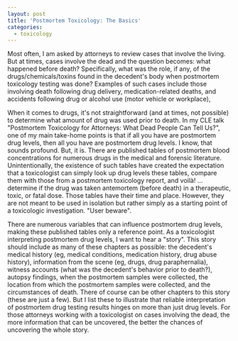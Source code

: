 ```yaml
---
layout: post
title: 'Postmortem Toxicology: The Basics'
categories:
  - toxicology
---
```


Most often, I am asked by attorneys to review cases that involve the living. But at times, cases involve the dead and the question becomes: what happened before death? Specifically, what was the role, if any, of the drugs/chemicals/toxins found in the decedent's body when postmortem toxicology testing was done? Examples of such cases include those involving death following drug delivery, medication-related deaths, and accidents following drug or alcohol use (motor vehicle or workplace),&nbsp;

When it comes to drugs, it's not straightforward (and at times, not possible) to determine what amount of drug was used prior to death. In my CLE talk "Postmortem Toxicology for Attorneys: What Dead People Can Tell Us?", one of my main take-home points is that if all you have are postmortem drug levels, then all you have are postmortem drug levels. I know, that sounds profound. But, it is. There are published tables of postmortem blood concentrations for numerous drugs in the medical and forensic literature. Unintentionally, the existence of such tables have created the expectation that a toxicologist can simply look up drug levels these tables, compare them with those from a postmortem toxicology report, and voil&agrave;! … determine if the drug was taken antemortem (before death) in a therapeutic, toxic, or fatal dose. Those tables have their time and place. However, they are not meant to be used in isolation but rather simply as a starting point of a toxicologic investigation. "User beware".

There are numerous variables that can influence postmortem drug levels, making these published tables only a reference point. As a toxicologist interpreting postmortem drug levels, I want to hear a "story". This story should include as many of these chapters as possible: the decedent's medical history (eg, medical conditions, medication history, drug abuse history), information from the scene (eg, drugs, drug paraphernalia), witness accounts (what was the decedent's behavior prior to death?), autopsy findings, when the postmortem samples were collected, the location from which the postmortem samples were collected, and the circumstances of death. There of course can be other chapters to this story (these are just a few). But I list these to illustrate that reliable interpretation of postmortem drug testing results hinges on more than just drug levels. For those attorneys working with a toxicologist on cases involving the dead, the more information that can be uncovered, the better the chances of uncovering the whole story.

&nbsp;